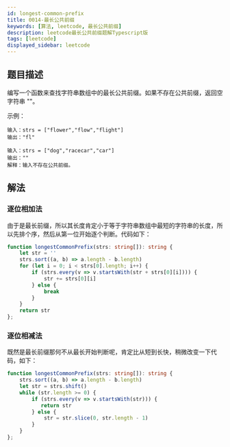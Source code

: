 ```yaml
---
id: longest-common-prefix
title: 0014-最长公共前缀
keywords: [算法, leetcode, 最长公共前缀]
description: leetcode最长公共前缀题解Typescript版
tags: [leetcode]
displayed_sidebar: leetcode
---
```


## 题目描述

编写一个函数来查找字符串数组中的最长公共前缀。如果不存在公共前缀，返回空字符串 ""。

示例：

```plain
输入：strs = ["flower","flow","flight"]
输出："fl"
```

```plain
输入：strs = ["dog","racecar","car"]
输出：""
解释：输入不存在公共前缀。
```

## 解法

### 逐位相加法

由于是最长前缀，所以其长度肯定小于等于字符串数组中最短的字符串的长度，所以先排个序，然后从第一位开始逐个判断。代码如下：

```typescript
function longestCommonPrefix(strs: string[]): string {
    let str = ''
    strs.sort((a, b) => a.length - b.length)
    for (let i = 0; i < strs[0].length; i++) {
        if (strs.every(v => v.startsWith(str + strs[0][i]))) {
            str += strs[0][i]
        } else {
            break
        }
    }
    return str
};
```

### 逐位相减法

既然是最长前缀那何不从最长开始判断呢，肯定比从短到长快，稍微改变一下代码，如下：

```typescript
function longestCommonPrefix(strs: string[]): string {
    strs.sort((a, b) => a.length - b.length)
    let str = strs.shift()
    while (str.length >= 0) {
        if (strs.every(v => v.startsWith(str))) {
           return str
        } else {
            str = str.slice(0, str.length - 1)
        }
    }
};
```